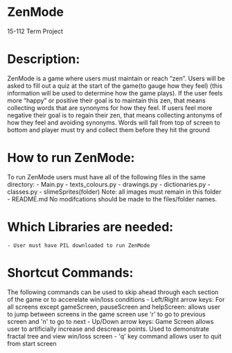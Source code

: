 # ZenMode
 15-112 Term Project

# Description: 
ZenMode is a game where users must maintain or reach “zen”. Users will be asked to fill out a quiz at the start of the game(to gauge how they feel) (this information will be used to determine how the game plays). If the user feels more “happy” or positive their goal is to maintain this zen, that means collecting words that are synonyms for how they feel. If users feel more negative their goal is to regain their zen, that means collecting antonyms of how they feel and avoiding synonyms. Words will fall from top of screen to bottom and player must try and collect them before they hit the ground

# How to run ZenMode:
To run ZenMode users must have all of the following files in the same directory: 
    - Main.py
    - texts_colours.py
    - drawings.py 
    - dictionaries.py
    - classes.py
    - slimeSprites(folder) Note: all images must remain in this folder
    - README.md
No modifcations should be made to the files/folder names.


# Which Libraries are needed: 
    - User must have PIL downloaded to run ZenMode


# Shortcut Commands: 
The following commands can be used to skip ahead through each section of the game
or to accerelate win/loss conditions
    - Left/Right arrow keys: For all screens except gameScreen, pauseScreen and helpScreen:
        allows user to jump between screens 
        in the game screen use 'r' to go to previous screen and 'n' to go to next
    - Up/Down arrow keys: Game Screen
        allows user to artificially increase and descrease points. Used to demonstrate fractal tree and view win/loss screen 
    - 'q' key command
        allows user to quit from start screen
    

